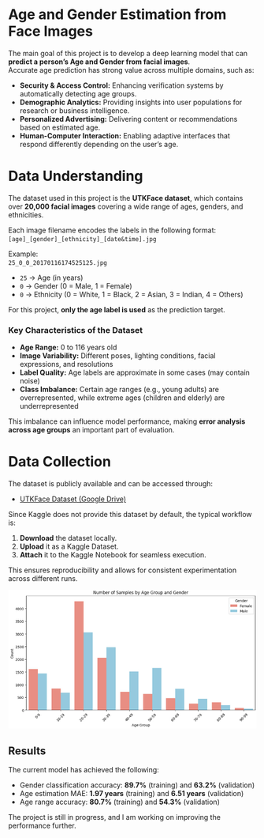 #  Age and Gender Estimation from Face Images

The main goal of this project is to develop a deep learning model that can **predict a person’s Age and Gender from facial images**.  
Accurate age prediction has strong value across multiple domains, such as:

- **Security & Access Control:** Enhancing verification systems by automatically detecting age groups.  
- **Demographic Analytics:** Providing insights into user populations for research or business intelligence.  
- **Personalized Advertising:** Delivering content or recommendations based on estimated age.  
- **Human-Computer Interaction:** Enabling adaptive interfaces that respond differently depending on the user’s age.  

# Data Understanding  

The dataset used in this project is the **UTKFace dataset**, which contains over **20,000 facial images** covering a wide range of ages, genders, and ethnicities.  

Each image filename encodes the labels in the following format:  
`[age]_[gender]_[ethnicity]_[date&time].jpg`  

Example:  
`25_0_0_20170116174525125.jpg`  
- `25` → Age (in years)  
- `0` → Gender (0 = Male, 1 = Female)  
- `0` → Ethnicity (0 = White, 1 = Black, 2 = Asian, 3 = Indian, 4 = Others)  

For this project, **only the age label is used** as the prediction target.  

### Key Characteristics of the Dataset
- **Age Range:** 0 to 116 years old  
- **Image Variability:** Different poses, lighting conditions, facial expressions, and resolutions  
- **Label Quality:** Age labels are approximate in some cases (may contain noise)  
- **Class Imbalance:** Certain age ranges (e.g., young adults) are overrepresented, while extreme ages (children and elderly) are underrepresented  

This imbalance can influence model performance, making **error analysis across age groups** an important part of evaluation.  


# Data Collection  

The dataset is publicly available and can be accessed through:  
- [UTKFace Dataset (Google Drive)](https://drive.google.com/drive/folders/19zV45_NQzrBPLzFymXeNZiufxbeENGth)  

Since Kaggle does not provide this dataset by default, the typical workflow is:  
1. **Download** the dataset locally.  
2. **Upload** it as a Kaggle Dataset.  
3. **Attach** it to the Kaggle Notebook for seamless execution.  

This ensures reproducibility and allows for consistent experimentation across different runs.  

![Sample 3](assets/photo_2025-09-15_14-19-19.jpg)
## Results

The current model has achieved the following:

- Gender classification accuracy: **89.7%** (training) and **63.2%** (validation)  
- Age estimation MAE: **1.97 years** (training) and **6.51 years** (validation)  
- Age range accuracy: **80.7%** (training) and **54.3%** (validation)  

The project is still in progress, and I am working on improving the performance further.
